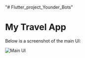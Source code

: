 "# Flutter_project_Younder_Bots" 

# My Travel App

Below is a screenshot of the main UI:

![Main UI](screenShots/UI1.png)

